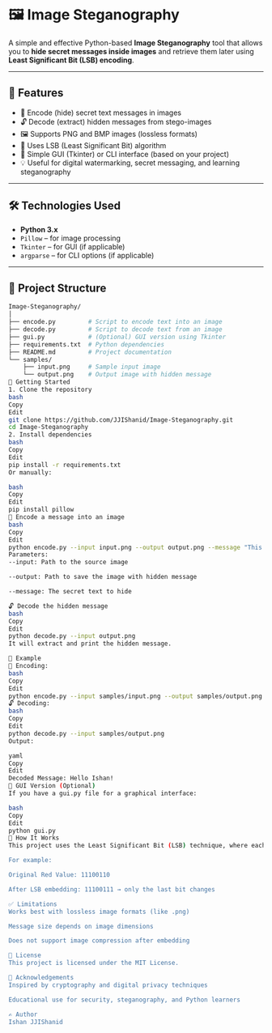 # 🖼️ Image Steganography

A simple and effective Python-based **Image Steganography** tool that allows you to **hide secret messages inside images** and retrieve them later using **Least Significant Bit (LSB) encoding**.

---

## 📌 Features

- 🔐 Encode (hide) secret text messages in images
- 🔓 Decode (extract) hidden messages from stego-images
- 🖼️ Supports PNG and BMP images (lossless formats)
- 🧠 Uses LSB (Least Significant Bit) algorithm
- 🎯 Simple GUI (Tkinter) or CLI interface (based on your project)
- 💡 Useful for digital watermarking, secret messaging, and learning steganography

---

## 🛠️ Technologies Used

- **Python 3.x**
- `Pillow` – for image processing
- `Tkinter` – for GUI (if applicable)
- `argparse` – for CLI options (if applicable)

---

## 📂 Project Structure

```bash
Image-Steganography/
│
├── encode.py         # Script to encode text into an image
├── decode.py         # Script to decode text from an image
├── gui.py            # (Optional) GUI version using Tkinter
├── requirements.txt  # Python dependencies
├── README.md         # Project documentation
└── samples/
    ├── input.png     # Sample input image
    └── output.png    # Output image with hidden message
🚀 Getting Started
1. Clone the repository
bash
Copy
Edit
git clone https://github.com/JJIShanid/Image-Steganography.git
cd Image-Steganography
2. Install dependencies
bash
Copy
Edit
pip install -r requirements.txt
Or manually:

bash
Copy
Edit
pip install pillow
🔐 Encode a message into an image
bash
Copy
Edit
python encode.py --input input.png --output output.png --message "This is a secret message!"
Parameters:
--input: Path to the source image

--output: Path to save the image with hidden message

--message: The secret text to hide

🔓 Decode the hidden message
bash
Copy
Edit
python decode.py --input output.png
It will extract and print the hidden message.

🧪 Example
🔐 Encoding:
bash
Copy
Edit
python encode.py --input samples/input.png --output samples/output.png --message "Hello Ishan!"
🔓 Decoding:
bash
Copy
Edit
python decode.py --input samples/output.png
Output:

yaml
Copy
Edit
Decoded Message: Hello Ishan!
📸 GUI Version (Optional)
If you have a gui.py file for a graphical interface:

bash
Copy
Edit
python gui.py
📖 How It Works
This project uses the Least Significant Bit (LSB) technique, where each pixel's RGB value is slightly altered to embed binary data. These small changes are visually undetectable.

For example:

Original Red Value: 11100110

After LSB embedding: 11100111 → only the last bit changes

✅ Limitations
Works best with lossless image formats (like .png)

Message size depends on image dimensions

Does not support image compression after embedding

📄 License
This project is licensed under the MIT License.

🙌 Acknowledgements
Inspired by cryptography and digital privacy techniques

Educational use for security, steganography, and Python learners

✍️ Author
Ishan JJIShanid

